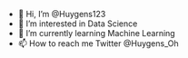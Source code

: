 - 👋 Hi, I’m @Huygens123
- 👀 I’m interested in Data Science
- 🌱 I’m currently learning Machine Learning
- 📫 How to reach me Twitter @Huygens_Oh

<!---
Huygens123/Huygens123 is a ✨ special ✨ repository because its `README.md` (this file) appears on your GitHub profile.
You can click the Preview link to take a look at your changes.
--->
